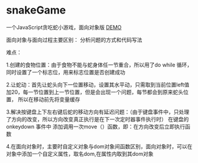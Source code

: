 # snakeGame
一个JavaScript贪吃蛇小游戏，面向对象版
[DEMO](https://dobetterzjl.github.io/snakeGame/贪吃蛇2.0)

面向对象与面向过程主要区别：
分析问题的方式和代码写法

难点：

1.创建的食物位置：由于食物不能与蛇身体任一节重合，所以用了do while 循环，同时设置了一个标志位，用来标志位置是否创建成功

2.让蛇动：首先让蛇头向下一位置移动，设置其水平动，只需取到当前位置left值加20，每一节位置到上一节位置，但是会出现一个问题，每节都会到原来蛇头位置，
所以在移动前先将变量缓存

3.解决按键盘上下左右键后蛇的移动方向有延迟问题：（由于键盘事件中，只处理了方向的改变，所以方向改变真正执行是在下一次定时器事件执行时）
在键盘的onkeydown 事件中 添加调用一次move（）函数，即：在方向改变后立即执行函数

4.在面向对象时，主要时自定义对象与dom对象间函数区别，面向对象时，可以在对象中添加一个自定义属性，取名dom,在属性内取到其dom对象


